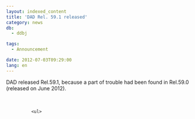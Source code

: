 ```yaml
---
layout: indexed_content
title: 'DAD Rel. 59.1 released'
category: news
db:
  - ddbj

tags:
  - Announcement

date: 2012-07-03T09:29:00
lang: en
---
```


<dl>DAD released Rel.59.1, because a part of trouble had been found in Rel.59.0 (released on June 2012).<br><br><br>
    <dd>

        <ul>
